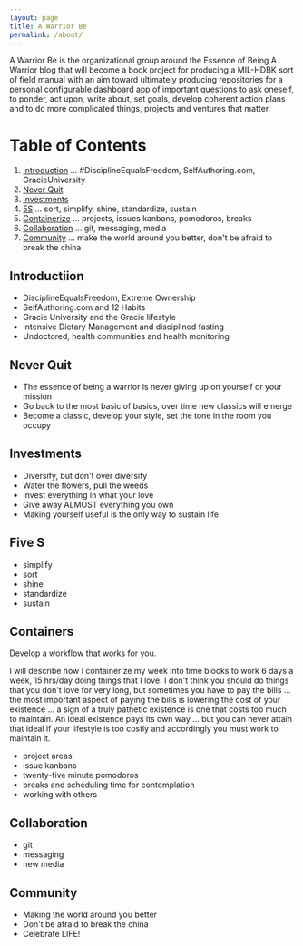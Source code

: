 ```yaml
---
layout: page
title: A Warrior Be
permalink: /about/
---
```


A Warrior Be is the organizational group around the Essence of Being A Warrior blog that will become a book project for producing a MIL-HDBK sort of field manual with an aim toward ultimately producing repositories for a personal configurable dashboard app of important questions to ask oneself, to ponder, act upon, write about, set goals, develop coherent action plans and to do more complicated things, projects and ventures that matter.

# Table of Contents
1. [Introduction](#introduction) ... #DisciplineEqualsFreedom, SelfAuthoring.com, GracieUniversity
2. [Never Quit](#never-quit)
3. [Investments](#investments)
4. [5S](#five-s) ... sort, simplify, shine, standardize, sustain
5. [Containerize](#containers) ... projects, issues kanbans, pomodoros, breaks
6. [Collaboration](#collaboration) ... git, messaging, media
7. [Community](#community) ... make the world around you better, don't be afraid to break the china



## Introductiion

* DisciplineEqualsFreedom, Extreme Ownership
* SelfAuthoring.com and 12 Habits
* Gracie University and the Gracie lifestyle
* Intensive Dietary Management and disciplined fasting
* Undoctored, health communities and health monitoring

## Never Quit
* The essence of being a warrior is never giving up on yourself or your mission
* Go back to the most basic of basics, over time new classics will emerge
* Become a classic, develop your style, set the tone in the room you occupy

## Investments

* Diversify, but don't over diversify
* Water the flowers, pull the weeds
* Invest everything in what your love
* Give away ALMOST everything you own
* Making yourself useful is the only way to sustain life

## Five S

* simplify
* sort
* shine
* standardize
* sustain

## Containers

Develop a workflow that works for you.

I will describe how I containerize my week into time blocks to work 6 days a week, 15 hrs/day doing things that I love. I don't think you should do things that you don't love for very long, but sometimes you have to pay the bills ... the most important aspect of paying the bills is lowering the cost of your existence ... a sign of a truly pathetic existence is one that costs too much to maintain. An ideal existence pays its own way ... but you can never attain that ideal if your lifestyle is too costly and accordingly you must work to maintain it.

* project areas
* issue kanbans
* twenty-five minute pomodoros
* breaks and scheduling time for contemplation
* working with others

## Collaboration

* git
* messaging
* new media

## Community

* Making the world around you better
* Don't be afraid to break the china
* Celebrate LIFE!

